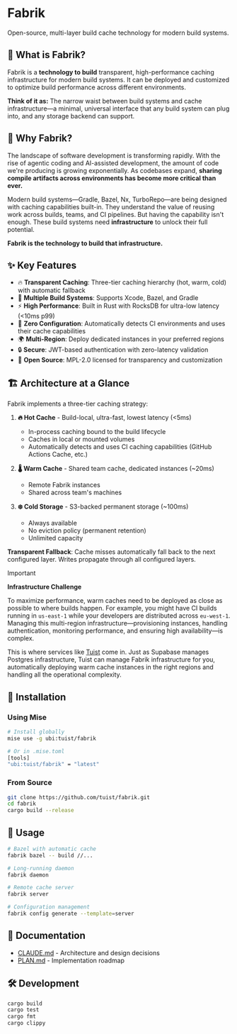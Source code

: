 # Fabrik

Open-source, multi-layer build cache technology for modern build systems.

## 🎯 What is Fabrik?

Fabrik is a **technology to build** transparent, high-performance caching infrastructure for modern build systems. It can be deployed and customized to optimize build performance across different environments.

**Think of it as:** The narrow waist between build systems and cache infrastructure—a minimal, universal interface that any build system can plug into, and any storage backend can support.

## 🤔 Why Fabrik?

The landscape of software development is transforming rapidly. With the rise of agentic coding and AI-assisted development, the amount of code we're producing is growing exponentially. As codebases expand, **sharing compile artifacts across environments has become more critical than ever.**

Modern build systems—Gradle, Bazel, Nx, TurboRepo—are being designed with caching capabilities built-in. They understand the value of reusing work across builds, teams, and CI pipelines. But having the capability isn't enough. These build systems need **infrastructure** to unlock their full potential.

**Fabrik is the technology to build that infrastructure.**

## ✨ Key Features

- 🔥 **Transparent Caching**: Three-tier caching hierarchy (hot, warm, cold) with automatic fallback
- 🔧 **Multiple Build Systems**: Supports Xcode, Bazel, and Gradle
- ⚡ **High Performance**: Built in Rust with RocksDB for ultra-low latency (<10ms p99)
- 🎯 **Zero Configuration**: Automatically detects CI environments and uses their cache capabilities
- 🌍 **Multi-Region**: Deploy dedicated instances in your preferred regions
- 🔒 **Secure**: JWT-based authentication with zero-latency validation
- 💎 **Open Source**: MPL-2.0 licensed for transparency and customization

## 🏗️ Architecture at a Glance

Fabrik implements a three-tier caching strategy:

1. **🔥 Hot Cache** - Build-local, ultra-fast, lowest latency (<5ms)
   - In-process caching bound to the build lifecycle
   - Caches in local or mounted volumes
   - Automatically detects and uses CI caching capabilities (GitHub Actions Cache, etc.)

2. **🌡️ Warm Cache** - Shared team cache, dedicated instances (~20ms)
   - Remote Fabrik instances
   - Shared across team's machines

3. **❄️ Cold Storage** - S3-backed permanent storage (~100ms)
   - Always available
   - No eviction policy (permanent retention)
   - Unlimited capacity

**Transparent Fallback**: Cache misses automatically fall back to the next configured layer. Writes propagate through all configured layers.

> [!IMPORTANT]
> **Infrastructure Challenge**
>
> To maximize performance, warm caches need to be deployed as close as possible to where builds happen. For example, you might have CI builds running in `us-east-1` while your developers are distributed across `eu-west-1`. Managing this multi-region infrastructure—provisioning instances, handling authentication, monitoring performance, and ensuring high availability—is complex.
>
> This is where services like [Tuist](https://tuist.dev) come in. Just as Supabase manages Postgres infrastructure, Tuist can manage Fabrik infrastructure for you, automatically deploying warm cache instances in the right regions and handling all the operational complexity.

## 🚀 Installation

### Using Mise

```bash
# Install globally
mise use -g ubi:tuist/fabrik

# Or in .mise.toml
[tools]
"ubi:tuist/fabrik" = "latest"
```

### From Source

```bash
git clone https://github.com/tuist/fabrik.git
cd fabrik
cargo build --release
```

## 📘 Usage

```bash
# Bazel with automatic cache
fabrik bazel -- build //...

# Long-running daemon
fabrik daemon

# Remote cache server
fabrik server

# Configuration management
fabrik config generate --template=server
```

## 📖 Documentation

- [CLAUDE.md](./CLAUDE.md) - Architecture and design decisions
- [PLAN.md](./PLAN.md) - Implementation roadmap

## 🛠️ Development

```bash
cargo build
cargo test
cargo fmt
cargo clippy
```
